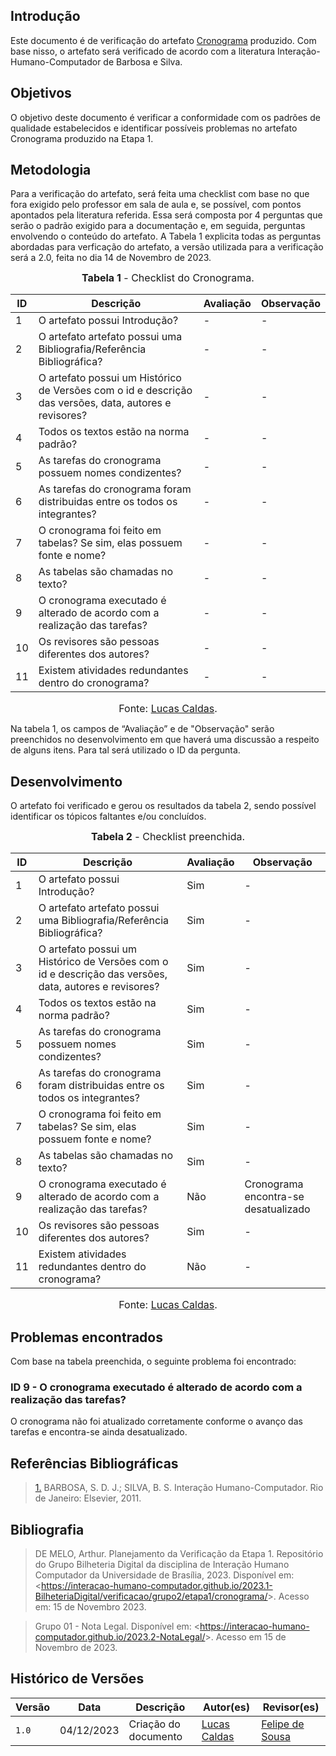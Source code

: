 ## Introdução

Este documento é de verificação do artefato [Cronograma](../../../planejamento/cronograma.md) produzido. Com base nisso, o artefato será verificado de acordo com a literatura Interação-Humano-Computador de Barbosa e Silva.

## Objetivos

O objetivo deste documento é verificar a conformidade com os padrões de qualidade estabelecidos e identificar possíveis problemas no artefato Cronograma produzido na Etapa 1.

## Metodologia

Para a verificação do artefato, será feita uma checklist com base no que fora exigido pelo professor em sala de aula e, se possível, com pontos apontados pela literatura referida. Essa será composta por 4 perguntas que serão o padrão exigido para a documentação e, em seguida, perguntas envolvendo o conteúdo do artefato. A Tabela 1 explicita todas as perguntas abordadas para verficação do artefato, a versão utilizada para a verificação será a 2.0, feita no dia 14 de Novembro de 2023.

<font size="3"><p style="text-align: center"><b>Tabela 1</b> - Checklist do Cronograma. </p></font>

| ID  | Descrição     | Avaliação | Observação |
|-----| --------------------------------------------------------------------------------------------------------------- | --------- | --------- |
| 1   | O artefato possui Introdução?                                                                          | -        | - |
| 2   | O artefato artefato possui uma Bibliografia/Referência Bibliográfica?                                  | -        | - |
| 3   | O artefato possui um Histórico de Versões com o id e descrição das versões, data, autores e revisores? | -        | - |
| 4   | Todos os textos estão na norma padrão?                                                                 | -        | - |
| 5   | As tarefas do cronograma possuem nomes condizentes?                    | -        | - |
| 6   | As tarefas do cronograma foram distribuidas entre os todos os integrantes?                                       | -        | - |
| 7   | O cronograma foi feito em tabelas? Se sim, elas possuem fonte e nome?             | -        | - |
| 8   | As tabelas são chamadas no texto?                       | -        | - |
| 9   | O cronograma executado é alterado de acordo com a realização das tarefas?               | -        | - |
| 10  | Os revisores são pessoas diferentes dos autores?                                    | -        | - |
| 11  | Existem atividades redundantes dentro do cronograma?                             | -        | - |

<font size="3"><p style="text-align: center">Fonte: [Lucas Caldas](https://github.com/lucascaldasb).</p></font>

Na tabela 1, os campos de “Avaliação” e de "Observação" serão preenchidos no desenvolvimento em que haverá uma discussão a respeito de alguns itens. Para tal será utilizado o ID da pergunta.

## Desenvolvimento
O artefato foi verificado e gerou os resultados da tabela 2, sendo possível identificar os tópicos faltantes e/ou concluídos.

<font size="3"><p style="text-align: center"><b>Tabela 2</b> - Checklist preenchida. </p></font> 

| ID  | Descrição     | Avaliação | Observação |
|-----| --------------------------------------------------------------------------------------------------------------- | --------- | --------- |
| 1   | O artefato possui Introdução?                                                                          | Sim        | - |
| 2   | O artefato artefato possui uma Bibliografia/Referência Bibliográfica?                                  | Sim        | - |
| 3   | O artefato possui um Histórico de Versões com o id e descrição das versões, data, autores e revisores? | Sim        | - |
| 4   | Todos os textos estão na norma padrão?                                                                 | Sim        | - |
| 5   | As tarefas do cronograma possuem nomes condizentes?                                                    | Sim        | - |
| 6   | As tarefas do cronograma foram distribuidas entre os todos os integrantes?                             | Sim        | - |
| 7   | O cronograma foi feito em tabelas? Se sim, elas possuem fonte e nome?                                  | Sim | - |
| 8   | As tabelas são chamadas no texto?                                                                      | Sim        | - |
| 9   | O cronograma executado é alterado de acordo com a realização das tarefas?                              | Não      | Cronograma encontra-se desatualizado |
| 10  | Os revisores são pessoas diferentes dos autores?                                                       | Sim      | - |
| 11  | Existem atividades redundantes dentro do cronograma?                                                   | Não     | - |

<font size="3"><p style="text-align: center">Fonte: [Lucas Caldas](https://github.com/arthurmlv).</p></font>

## Problemas encontrados
Com base na tabela preenchida, o seguinte problema foi encontrado:

### ID 9 - O cronograma executado é alterado de acordo com a realização das tarefas?
O cronograma não foi atualizado corretamente conforme o avanço das tarefas e encontra-se ainda desatualizado.

## Referências Bibliográficas
> <a id="REF1" href="#anchor_1">1.</a> BARBOSA, S. D. J.; SILVA, B. S. Interação Humano-Computador. Rio de Janeiro: Elsevier, 2011.

## Bibliografia

> DE MELO, Arthur. Planejamento da Verificação da Etapa 1. Repositório do Grupo Bilheteria Digital da disciplina de Interação Humano Computador da Universidade de Brasília, 2023. Disponível em: <<https://interacao-humano-computador.github.io/2023.1-BilheteriaDigital/verificacao/grupo2/etapa1/cronograma/>>. Acesso em: 15 de Novembro 2023.

>Grupo 01 - Nota Legal. Disponível em: <<https://interacao-humano-computador.github.io/2023.2-NotaLegal/>>. Acesso em 15 de Novembro de 2023.

## Histórico de Versões

Versão  |   Data   | Descrição | Autor(es) | Revisor(es)
--------- | ------ | ------ | ---------- | ----------
 `1.0` | 04/12/2023 | Criação do documento | [Lucas Caldas](https://github.com/lucascaldasb) | [Felipe de Sousa](https://github.com/fsousac) |